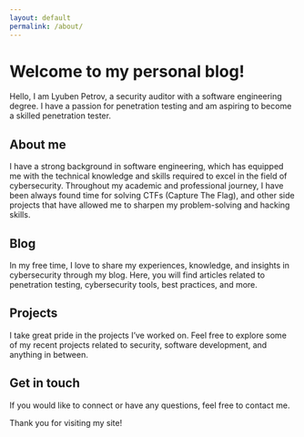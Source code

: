```yaml
---
layout: default
permalink: /about/
---
```


# Welcome to my personal blog!

Hello, I am Lyuben Petrov, a security auditor with a software engineering degree. I have a passion for penetration testing and am aspiring to become a skilled penetration tester.

## About me

I have a strong background in software engineering, which has equipped me with the technical knowledge and skills required to excel in the field of cybersecurity. Throughout my academic and professional journey, I have been always found time for solving CTFs (Capture The Flag), and other side projects that have allowed me to sharpen my problem-solving and hacking skills.

## Blog

In my free time, I love to share my experiences, knowledge, and insights in cybersecurity through my blog. Here, you will find articles related to penetration testing, cybersecurity tools, best practices, and more.

## Projects

I take great pride in the projects I’ve worked on. Feel free to explore some of my recent projects related to security, software development, and anything in between.

## Get in touch

If you would like to connect or have any questions, feel free to contact me.

Thank you for visiting my site!